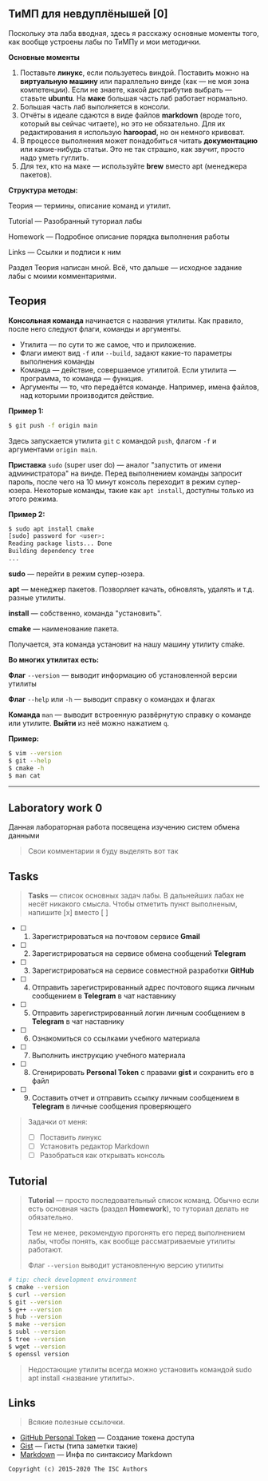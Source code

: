 ## ТиМП для невдуплёнышей [0]

Поскольку эта лаба вводная, здесь я расскажу основные моменты того, как вообще устроены лабы по ТиМПу и мои методички.

**Основные моменты**

1. Поставьте **линукс**, если пользуетесь виндой. Поставить можно на **виртуальную машину** или параллельно винде (как — не моя зона компетенции). Если не знаете, какой дистрибутив выбрать — ставьте **ubuntu**. На **маке** большая часть лаб работает нормально.
2. Большая часть лаб выполняется в консоли.
3. Отчёты в идеале сдаются в виде файлов **markdown** (вроде того, который вы сейчас читаете), но это не обязательно. Для их редактирования я использую **haroopad**, но он немного кривоват.
4. В процессе выполнения может понадобиться читать **документацию** или какие-нибудь статьи. Это не так страшно, как звучит, просто надо уметь гуглить.
5. Для тех, кто на маке — используйте **brew** вместо apt (менеджера пакетов).

**Структура методы:**

Теория — термины, описание команд и утилит.

Tutorial — Разобранный туториал лабы

Homework — Подробное описание порядка выполнения работы

Links — Ссылки и подписи к ним

Раздел Теория написан мной. Всё, что дальше — исходное задание лабы с моими комментариями.

## Теория

**Консольная команда** начинается с названия утилиты. Как правило, после него следуют флаги, команды и аргументы.

- Утилита — по сути то же самое, что и приложение.
- Флаги имеют вид `-f` или `--build`, задают какие-то параметры выполнения команды
- Команда — действие, совершаемое утилитой. Если утилита — программа, то команда — функция.
- Аргументы — то, что передаётся команде. Например, имена файлов, над которыми производится действие.

**Пример 1:**
```sh
$ git push -f origin main
```
Здесь запускается утилита `git` с командой `push`, флагом `-f` и аргументами `origin main`.

**Приставка** `sudo` (super user do) — аналог "запустить от имени администратора" на винде. Перед выполнением команды запросит пароль, после чего на 10 минут консоль переходит в режим супер-юзера. Некоторые команды, такие как `apt install`, доступны только из этого режима.

**Пример 2:**
```sh
$ sudo apt install cmake
[sudo] password for <user>:
Reading package lists... Done
Building dependency tree
...
```

**sudo** — перейти в режим супер-юзера.

**apt** — менеджер пакетов. Позворляет качать, обновлять, удалять и т.д. разные утилиты.

**install** — собственно, команда "установить".

**cmake** — наименование пакета.

Получается, эта команда установит на нашу машину утилиту cmake.

**Во многих утилитах есть:**

**Флаг** `--version` — выводит информацию об установленной версии утилиты

**Флаг** `--help` или `-h` — выводит справку о командах и флагах

**Команда** `man` — выводит встроенную развёрнутую справку о команде или утилите. **Выйти** из неё можно нажатием `q`. 

**Пример:**
```sh
$ vim --version
$ git --help
$ cmake -h
$ man cat
```

___


## Laboratory work 0

Данная лабораторная работа посвещена изучению систем обмена данными
> Свои комментарии я буду выделять вот так

## Tasks

> **Tasks** — список основных задач лабы. В дальнейших лабах не несёт никакого смысла.
> Чтобы отметить пункт выполненым, напишите [x] вместо [ ]

- [ ] 1. Зарегистрироваться на почтовом сервисе **Gmail**
- [ ] 2. Зарегистрироваться на сервисе обмена сообщений **Telegram**
- [ ] 3. Зарегистрироваться на сервисе совместной разработки **GitHub**
- [ ] 4. Отправить зарегистрированный адрес почтового ящика личным сообщением в **Telegram** в чат наставнику
- [ ] 5. Отправить зарегистрированный логин личным сообщением в **Telegram** в чат наставнику
- [ ] 6. Ознакомиться со ссылками учебного материала
- [ ] 7. Выполнить инструкцию учебного материала
- [ ] 8. Сгенирировать **Personal Token** с правами **gist** и сохранить его в файл
- [ ] 9. Составить отчет и отправить ссылку личным сообщением в **Telegram** в личные сообщения проверяющего

> Задачки от меня:
> 
> - [ ] Поставить линукс
> - [ ] Установить редактор Markdown
> - [ ] Разобраться как открывать консоль

## Tutorial

> **Tutorial** — просто последовательный список команд. Обычно если есть основная часть (раздел **Homework**), то туториал делать не обязательно. 
> 
> Тем не менее, рекомендую прогонять его перед выполнением лабы, чтобы понять, как вообще рассматриваемые утилиты работают.
>
> Флаг `--version` выводит установленную версию утилиты

```sh
# tip: check development environment
$ cmake --version
$ curl --version
$ git --version
$ g++ --version
$ hub --version
$ make --version
$ subl --version
$ tree --version
$ wget --version
$ openssl version
```
> Недостающие утилиты всегда можно установить командой sudo apt install <название утилиты>.

## Links

> Всякие полезные ссылочки.

- [GitHub Personal Token](https://github.com/settings/tokens/new) — Создание токена доступа
- [Gist](https://gist.github.com) — Гисты (типа заметки такие)
- [Markdown](https://guides.github.com/features/mastering-markdown/) — Инфа по синтаксису Markdown

```
Copyright (c) 2015-2020 The ISC Authors
```
